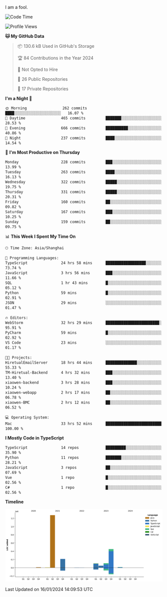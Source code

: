 I am a fool.

<!--START_SECTION:waka-->
![Code Time](http://img.shields.io/badge/Code%20Time-1%2C106%20hrs%2044%20mins-blue)

![Profile Views](http://img.shields.io/badge/Profile%20Views-0-blue)

**🐱 My GitHub Data** 

> 📦 130.6 kB Used in GitHub's Storage 
 > 
> 🏆 84 Contributions in the Year 2024
 > 
> 🚫 Not Opted to Hire
 > 
> 📜 26 Public Repositories 
 > 
> 🔑 17 Private Repositories 
 > 
**I'm a Night 🦉** 

```text
🌞 Morning                262 commits         ████░░░░░░░░░░░░░░░░░░░░░   16.07 % 
🌆 Daytime                465 commits         ███████░░░░░░░░░░░░░░░░░░   28.53 % 
🌃 Evening                666 commits         ██████████░░░░░░░░░░░░░░░   40.86 % 
🌙 Night                  237 commits         ████░░░░░░░░░░░░░░░░░░░░░   14.54 % 
```
📅 **I'm Most Productive on Thursday** 

```text
Monday                   228 commits         ███░░░░░░░░░░░░░░░░░░░░░░   13.99 % 
Tuesday                  263 commits         ████░░░░░░░░░░░░░░░░░░░░░   16.13 % 
Wednesday                322 commits         █████░░░░░░░░░░░░░░░░░░░░   19.75 % 
Thursday                 331 commits         █████░░░░░░░░░░░░░░░░░░░░   20.31 % 
Friday                   160 commits         ██░░░░░░░░░░░░░░░░░░░░░░░   09.82 % 
Saturday                 167 commits         ███░░░░░░░░░░░░░░░░░░░░░░   10.25 % 
Sunday                   159 commits         ██░░░░░░░░░░░░░░░░░░░░░░░   09.75 % 
```


📊 **This Week I Spent My Time On** 

```text
🕑︎ Time Zone: Asia/Shanghai

💬 Programming Languages: 
TypeScript               24 hrs 58 mins      ██████████████████░░░░░░░   73.74 % 
JavaScript               3 hrs 56 mins       ███░░░░░░░░░░░░░░░░░░░░░░   11.66 % 
SQL                      1 hr 43 mins        █░░░░░░░░░░░░░░░░░░░░░░░░   05.12 % 
Python                   59 mins             █░░░░░░░░░░░░░░░░░░░░░░░░   02.91 % 
JSON                     29 mins             ░░░░░░░░░░░░░░░░░░░░░░░░░   01.47 % 

🔥 Editors: 
WebStorm                 32 hrs 29 mins      ████████████████████████░   95.91 % 
PyCharm                  59 mins             █░░░░░░░░░░░░░░░░░░░░░░░░   02.92 % 
VS Code                  23 mins             ░░░░░░░░░░░░░░░░░░░░░░░░░   01.17 % 

🐱‍💻 Projects: 
HiretualEmailServer      18 hrs 44 mins      ██████████████░░░░░░░░░░░   55.33 % 
TM-Hiretual-Backend      4 hrs 32 mins       ███░░░░░░░░░░░░░░░░░░░░░░   13.40 % 
xiaowen-backend          3 hrs 28 mins       ███░░░░░░░░░░░░░░░░░░░░░░   10.24 % 
xiaowen-webapp           2 hrs 17 mins       ██░░░░░░░░░░░░░░░░░░░░░░░   06.78 % 
xiaowen-BMC              2 hrs 12 mins       ██░░░░░░░░░░░░░░░░░░░░░░░   06.52 % 

💻 Operating System: 
Mac                      33 hrs 52 mins      █████████████████████████   100.00 % 
```

**I Mostly Code in TypeScript** 

```text
TypeScript               14 repos            █████████░░░░░░░░░░░░░░░░   35.90 % 
Python                   11 repos            ███████░░░░░░░░░░░░░░░░░░   28.21 % 
JavaScript               3 repos             ██░░░░░░░░░░░░░░░░░░░░░░░   07.69 % 
Vue                      1 repo              █░░░░░░░░░░░░░░░░░░░░░░░░   02.56 % 
C#                       1 repo              █░░░░░░░░░░░░░░░░░░░░░░░░   02.56 % 
```



**Timeline**

![Lines of Code chart](https://raw.githubusercontent.com/VeejaLiu/VeejaLiu/master/assets/bar_graph.png)


 Last Updated on 16/01/2024 14:09:53 UTC
<!--END_SECTION:waka-->
